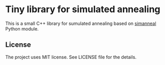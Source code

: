 Tiny library for simulated annealing
===============
This is a small C++ library for sumulated annealing based on [simanneal](https://github.com/perrygeo/simanneal) Python module.

License
---------------
The project uses MIT license. See LICENSE file for the details.